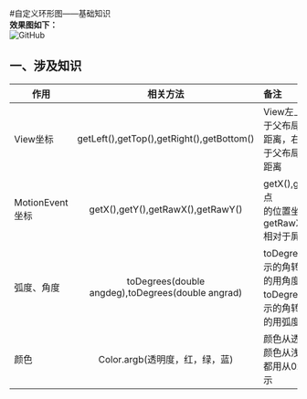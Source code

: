 #自定义环形图——基础知识</br>
**效果图如下：**</br>
<img src="https://github.com/Idtk/CustomView/blob/master/gif/CustomView.gif" alt="GitHub" title="GitHub,Social Coding"/><br>
## 一、涉及知识</br>
| 作用        | 相关方法           | 备注  |
| ------------- |:-------------:| :----- |
| View坐标      | getLeft(),getTop(),getRight(),getBottom() | View左上角顶点相对于父布局的左侧和顶部距离，右下角顶点相对于父布局的左侧和顶部距离 |
| MotionEvent坐标 | getX(),getY(),getRawX(),getRawY() | getX(),getY()相对于原点<br>的位置坐标，getRawX(),getRawY()<br>相对于屏幕的位置坐标 |
| 弧度、角度 | toDegrees(double angdeg),toDegrees(double angrad) | toDegrees将用弧度表示的角转换为近似相等的用角度表示的角,<br>toDegrees将用角度表示的角转换为近似相等的用弧度表示的角 |
| 颜色 | Color.argb(透明度，红，绿，蓝) | 颜色从透明到不透明，颜色从浅到深，<br>都用从0x00到0xff表示 |
